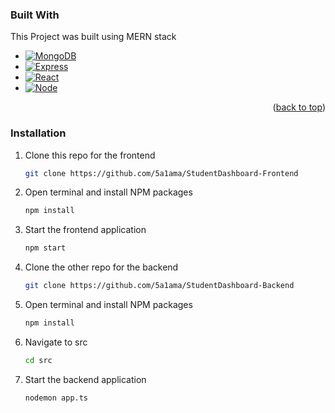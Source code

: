 [Express.js]: https://img.shields.io/badge/Express.js-404D59?style=for-the-badge&logo=express&logoColor=white
[Express-url]: https://expressjs.com/
[Node-url]: https://nodejs.org/
[Node.js]: https://img.shields.io/badge/node.js-8-brightgreen.svg
[React-url]: https://reactjs.org/
[React.js]: https://img.shields.io/badge/React-20232A?style=for-the-badge&logo=react&logoColor=61DAFB
[MongoDB-url]: https://www.mongodb.com/
[MongoDB]: https://img.shields.io/badge/MongoDB-47A248?style=for-the-badge&logo=mongodb&logoColor=white
[MongoDB-url]: https://www.mongodb.com/

### Built With

This Project was built using MERN stack

* [![MongoDB][MongoDB]][MongoDB-url]
* [![Express][Express.js]][Express-url]
* [![React][React.js]][React-url]
* [![Node][Node.js]][Node-url]

<p align="right">(<a href="#readme-top">back to top</a>)</p>

### Installation
1. Clone this repo for the frontend
   ```sh
   git clone https://github.com/5a1ama/StudentDashboard-Frontend
   ```
2. Open terminal and install NPM packages
   ```sh
   npm install 
   ```
3. Start the frontend application
   ```sh
   npm start 
   ```
4. Clone the other repo for the backend
   ```sh
   git clone https://github.com/5a1ama/StudentDashboard-Backend
   ```
2. Open terminal and install NPM packages
   ```sh
   npm install 
   ```
3. Navigate to src
   ```sh
   cd src
   ```
4. Start the backend application 
   ```sh
   nodemon app.ts
   ```
